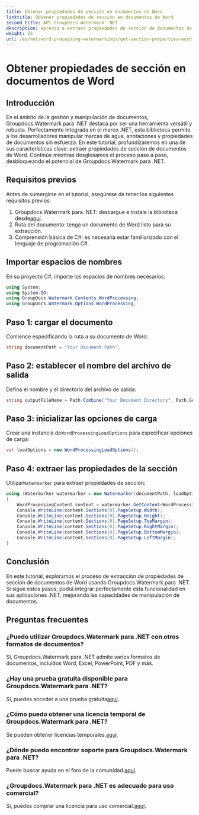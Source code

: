 ```yaml
---
title: Obtener propiedades de sección en documentos de Word
linktitle: Obtener propiedades de sección en documentos de Word
second_title: API GroupDocs.Watermark .NET
description: Aprenda a extraer propiedades de sección de documentos de Word usando Groupdocs para .NET. Mejore sus capacidades de manipulación de documentos sin esfuerzo.
weight: 23
url: /es/net/word-processing-watermarkings/get-section-properties-word-docs/
---
```


# Obtener propiedades de sección en documentos de Word

## Introducción
En el ámbito de la gestión y manipulación de documentos, Groupdocs.Watermark para .NET destaca por ser una herramienta versátil y robusta. Perfectamente integrada en el marco .NET, esta biblioteca permite a los desarrolladores manipular marcas de agua, anotaciones y propiedades de documentos sin esfuerzo. En este tutorial, profundizaremos en una de sus características clave: extraer propiedades de sección de documentos de Word. Continúe mientras desglosamos el proceso paso a paso, desbloqueando el potencial de Groupdocs.Watermark para .NET.
## Requisitos previos
Antes de sumergirse en el tutorial, asegúrese de tener los siguientes requisitos previos:
1.  Groupdocs.Watermark para .NET: descargue e instale la biblioteca desde[aquí](https://releases.groupdocs.com/Watermark/net/).
2. Ruta del documento: tenga un documento de Word listo para su extracción.
3. Comprensión básica de C#: es necesaria estar familiarizado con el lenguaje de programación C#.

## Importar espacios de nombres
En su proyecto C#, importe los espacios de nombres necesarios:
```csharp
using System;
using System.IO;
using GroupDocs.Watermark.Contents.WordProcessing;
using GroupDocs.Watermark.Options.WordProcessing;
```
## Paso 1: cargar el documento
Comience especificando la ruta a su documento de Word:
```csharp
string documentPath = "Your Document Path";
```
## Paso 2: establecer el nombre del archivo de salida
Defina el nombre y el directorio del archivo de salida:
```csharp
string outputFileName = Path.Combine("Your Document Directory", Path.GetFileName(documentPath));
```
## Paso 3: inicializar las opciones de carga
 Crear una instancia de`WordProcessingLoadOptions` para especificar opciones de carga:
```csharp
var loadOptions = new WordProcessingLoadOptions();
```
## Paso 4: extraer las propiedades de la sección
 Utilizar`Watermarker` para extraer propiedades de sección:
```csharp
using (Watermarker watermarker = new Watermarker(documentPath, loadOptions))
{
    WordProcessingContent content = watermarker.GetContent<WordProcessingContent>();
    Console.WriteLine(content.Sections[0].PageSetup.Width);
    Console.WriteLine(content.Sections[0].PageSetup.Height);
    Console.WriteLine(content.Sections[0].PageSetup.TopMargin);
    Console.WriteLine(content.Sections[0].PageSetup.RightMargin);
    Console.WriteLine(content.Sections[0].PageSetup.BottomMargin);
    Console.WriteLine(content.Sections[0].PageSetup.LeftMargin);
}
```

## Conclusión
En este tutorial, exploramos el proceso de extracción de propiedades de sección de documentos de Word usando Groupdocs.Watermark para .NET. Si sigue estos pasos, podrá integrar perfectamente esta funcionalidad en sus aplicaciones .NET, mejorando las capacidades de manipulación de documentos.
## Preguntas frecuentes
### ¿Puedo utilizar Groupdocs.Watermark para .NET con otros formatos de documentos?
Sí, Groupdocs.Watermark para .NET admite varios formatos de documentos, incluidos Word, Excel, PowerPoint, PDF y más.
### ¿Hay una prueba gratuita disponible para Groupdocs.Watermark para .NET?
 Sí, puedes acceder a una prueba gratuita[aquí](https://releases.groupdocs.com/).
### ¿Cómo puedo obtener una licencia temporal de Groupdocs.Watermark para .NET?
 Se pueden obtener licencias temporales.[aquí](https://purchase.groupdocs.com/temporary-license/).
### ¿Dónde puedo encontrar soporte para Groupdocs.Watermark para .NET?
 Puede buscar ayuda en el foro de la comunidad.[aquí](https://forum.groupdocs.com/c/watermark/19).
### ¿Groupdocs.Watermark para .NET es adecuado para uso comercial?
 Sí, puedes comprar una licencia para uso comercial.[aquí](https://purchase.groupdocs.com/buy).